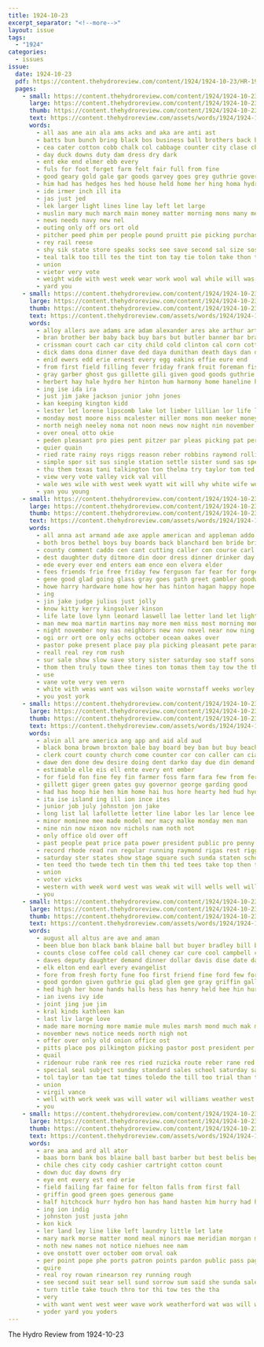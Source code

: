 ```yaml
---
title: 1924-10-23
excerpt_separator: "<!--more-->"
layout: issue
tags:
  - "1924"
categories:
  - issues
issue:
  date: 1924-10-23
  pdf: https://content.thehydroreview.com/content/1924/1924-10-23/HR-1924-10-23.pdf
  pages:
    - small: https://content.thehydroreview.com/content/1924/1924-10-23/small/HR-1924-10-23-01.jpg
      large: https://content.thehydroreview.com/content/1924/1924-10-23/large/HR-1924-10-23-01.jpg
      thumb: https://content.thehydroreview.com/content/1924/1924-10-23/thumbnails/HR-1924-10-23-01.jpg
      text: https://content.thehydroreview.com/assets/words/1924/1924-10-23/HR-1924-10-23-01.txt
      words:
        - all aas ane ain ala ams acks and aka are anti ast
        - batts bun bunch bring black bos business ball brothers back bell bee big bro
        - cea cater cotton cobb chalk col cabbage counter city clase church cock carry can center cromer
        - day duck downs duty dam dress dry dark
        - ent eke end elmer ebb every
        - fuls for foot forget farm felt fair full from fine
        - good geary gold gale gar goods garvey goes grey guthrie govern greer
        - him had has hedges hes hed house held home her hing homa hydro
        - ide irmer inch ill ita
        - jas just jed
        - lek larger light lines line lay left let large
        - muslin mary much march main money matter morning mons many mer made mens
        - news needs navy new nel
        - outing only off ors ort old
        - pitcher peed phim per people pound pruitt pie picking purchase price perry
        - rey rail reese
        - shy sik state store speaks socks see save second sal size soso sul sale sire soe stock son suits share silk she
        - teal talk too till tes the tint ton tay tie tolon take thon thom
        - union
        - vietor very vote
        - weight wide with west week wear work wool wal while will was watch winter way
        - yard you
    - small: https://content.thehydroreview.com/content/1924/1924-10-23/small/HR-1924-10-23-02.jpg
      large: https://content.thehydroreview.com/content/1924/1924-10-23/large/HR-1924-10-23-02.jpg
      thumb: https://content.thehydroreview.com/content/1924/1924-10-23/thumbnails/HR-1924-10-23-02.jpg
      text: https://content.thehydroreview.com/assets/words/1924/1924-10-23/HR-1924-10-23-02.txt
      words:
        - alloy allers ave adams are adam alexander ares ake arthur arthurs auth aday ante adkin all aid and ast alva arm
        - bran brother ber baby back buy bars but butler banner bar braly burgman boline bake boyles borders bros bro ben bryan been burkhalter bostick best
        - crissman court cach car city child cold clinton cal corn cotton cope carnegie custer carver caller caddo cor clerk come county cartright collier childre claude can clair chew chas cousin
        - dick dams dona dinner dave ded daya dunithan death days dan duni dee din dalke dooley daughter day
        - enid ewers edd erie ernest every egg eakins effie eure end
        - from first field filling fever friday frank fruit foreman fisk fleeman fourt fronk fer free fones few for far fort
        - gray garber ghost gus gillette gili given good goods guthrie grain gas going ger gregg
        - herbert hay hale hydro her hinton hum harmony home haneline henry homes has had hope hoa halls herndon hunt happy henke horse hai hom hin homa
        - ing ise ida ira
        - just jim jake jackson junior john jones
        - kan keeping kington kidd
        - lester let lorene lipscomb lake lot limber lillian lor life left les lay last line lasater lett
        - monday most moore miss mcalester miller mons mon meeker money morning million many mith mary mone man mound mauk mat menary mar meal method mill magnolia mcnary mccollum
        - north neigh neeley noma not noon news now night nin november neck nice new nori
        - over oneal otto okie
        - peden pleasant pro pies pent pitzer par pleas picking pat per price private public pencil parker perfect paxton
        - quier quain
        - ried rate rainy roys riggs reason reber robbins raymond rollinger rub radio reno rowan ridenour ready rennick ran reap ree ray roy roll ris
        - simple spor sit sus single station settle sister sund sas special sim stork soon sum such soap saturday sam supply springs soe sup service sick stencil strong standard stock smith scarth spain sale south states see shorts sunday sun son sat store
        - thu them texas tani talkington ton thelma try taylor tom ted thome tex triplett taste tue tobacco thomas times the tae troy trom
        - view very vote valley vick val vill
        - wale wes wile with west week wyatt wit will why white wife worth walter wright work weatherford wish was williams water walls weeks witt wilson wee weather weathers wall went
        - yan you young
    - small: https://content.thehydroreview.com/content/1924/1924-10-23/small/HR-1924-10-23-03.jpg
      large: https://content.thehydroreview.com/content/1924/1924-10-23/large/HR-1924-10-23-03.jpg
      thumb: https://content.thehydroreview.com/content/1924/1924-10-23/thumbnails/HR-1924-10-23-03.jpg
      text: https://content.thehydroreview.com/assets/words/1924/1924-10-23/HR-1924-10-23-03.txt
      words:
        - all anna ast armand ade axe apple american and appleman addo are alice
        - both bros bethel boys buy boards back blanchard ben bride bring basket body beach burke brother blaine banks better brea but bills bay best been
        - county comment caddo cen cant cutting caller con course carl cline city cal cas citizen calhoun company cler cox comes come christian cast court cor che chas cotton crosswhite
        - dest daughter duty ditmore din door dress dinner drinker day days dick deal dolly
        - ede every ever end enters eam ence eon elvera elder
        - fees friends frie free friday few ferguson far fear for forget fate fran fer fellow from felton
        - gene good glad going glass gray goes gath greet gambler goodwin gay ger genet goin gone
        - howe harry hardware home how her has hinton hagan happy hope hatfield him honor haye held howard human holter hallow hidden health hom hydro hart had hour hand
        - ing
        - jin jake judge julius just jolly
        - know kitty kerry kingsolver kinson
        - life late love lynn leonard laswell lae letter land let light lar lone long last look live lou longer
        - man mew moa martin martins may more men miss most morning monday moore mon miu moon mond miller mane many miles menary mention
        - night november noy nas neighbors new nov novel near now ning need notice nicely noval not name
        - ogi orr ort ore only ochs october ocean oakes over
        - pastor poke present place pay pla picking pleasant pete paras per par pitcher pol princess price potter perry past
        - reall real rey rom rush
        - sur sale show slow save story sister saturday soo staff sons store schools sis she steele stove scott storm steady school sear shai san sheriff state slot ser shaw sell schmidt see sunday
        - thom then truly town thee tines ton tomas them tay tow the thing
        - use
        - vane vote very ven vern
        - white with weas want was wilson waite wornstaff weeks worley west wolf wait way week well wirt walton wife woodward wai will word went
        - you yost york
    - small: https://content.thehydroreview.com/content/1924/1924-10-23/small/HR-1924-10-23-04.jpg
      large: https://content.thehydroreview.com/content/1924/1924-10-23/large/HR-1924-10-23-04.jpg
      thumb: https://content.thehydroreview.com/content/1924/1924-10-23/thumbnails/HR-1924-10-23-04.jpg
      text: https://content.thehydroreview.com/assets/words/1924/1924-10-23/HR-1924-10-23-04.txt
      words:
        - alvin all are america ang app and aid ald aud
        - black bona brown broxton bale bay board bey ban but buy beach been blaine borin bryon
        - clerk court county church come counter cor con caller can ciara close count creed cool cacy congress cheatem choice cotton cleveland
        - dawe den done dew desire doing dent darko day due din demand deputy director denen deal days
        - estimable elle eis ell ente every ent ember
        - for field fon fine fey fin farmer foss farm fara few from fer forget
        - gillett giger green gates guy governor george garding good
        - had has hoop hie hen him home hai hus hore hearty hed hud hydro haskell heres her held high hay
        - ita ise island ing ill ion ince ites
        - junior job july johnston jon jake
        - long list lal lafollette letter line labor les lar lence lee leader league law lias
        - minor mominee mee made model mor macy malke monday men man
        - nine nin now nixon nov nichols nam noth not
        - only office old over off
        - past people peat price pata power president public pro penny per picking part pat
        - record rhode read run regular running raymond rigas rest riggs rub race
        - saturday ster states show stage square such sunda staten school she senator sale say strike suit south state super schools
        - ten teed tho twede tech tin them thi ted tees take top then the
        - union
        - voter vicks
        - western with week word west was weak wit will wells well william weeks weekly wan winter work
        - you
    - small: https://content.thehydroreview.com/content/1924/1924-10-23/small/HR-1924-10-23-05.jpg
      large: https://content.thehydroreview.com/content/1924/1924-10-23/large/HR-1924-10-23-05.jpg
      thumb: https://content.thehydroreview.com/content/1924/1924-10-23/thumbnails/HR-1924-10-23-05.jpg
      text: https://content.thehydroreview.com/assets/words/1924/1924-10-23/HR-1924-10-23-05.txt
      words:
        - august all altus are ave and aman
        - been blue bon black bank blaine ball but buyer bradley bill bis beach beter bay brother both
        - counts close coffee cold call cheney car cure cool campbell church clock county courts court clerk city christian cotton
        - daves deputy daughter demand dinner dollar davis dise date day
        - elk elton end earl every evangelist
        - fore from fresh forty fune foo first friend fine ford few for
        - good gordon given guthrie gui glad glen gee gray griffin gallon game
        - hed high her hone hands halls hess has henry held hee hin hura head hedges home hold hardy hinton hydro
        - ian ivens ivy ide
        - joint jing jue jim
        - kral kinds kathleen kan
        - last liv large love
        - made mare morning more mamie mule mules marsh mond much mak must med miles many monday might
        - november news notice needs north nigh not
        - offer over only old onion office ost
        - pitts place pos pilkington picking pastor post president per patters pair public perry pick pope purchase
        - quail
        - ridenour rube rank ree res ried ruzicka route reber rane red renew
        - special seal subject sunday standard sales school saturday sale stick sick sui see store sturdy sion service star sell schools
        - tol taylor tan tae tat times toledo the till too trial than tio
        - union
        - virgil vance
        - well with work week was will water wil williams weather west watch
        - you
    - small: https://content.thehydroreview.com/content/1924/1924-10-23/small/HR-1924-10-23-06.jpg
      large: https://content.thehydroreview.com/content/1924/1924-10-23/large/HR-1924-10-23-06.jpg
      thumb: https://content.thehydroreview.com/content/1924/1924-10-23/thumbnails/HR-1924-10-23-06.jpg
      text: https://content.thehydroreview.com/assets/words/1924/1924-10-23/HR-1924-10-23-06.txt
      words:
        - are ana and ard all ator
        - baas born bank bos blaine ball bast barber but best belis beg bake
        - chile ches city cody cashier cartright cotton count
        - down duc day downs dry
        - eye ent every est end erie
        - field failing far faine for felton falls from first fall
        - griffin good green goes generous game
        - half hitchcock hurr hydro hon has hand hasten him hurry had hut hin
        - ing ion indig
        - johnston just justa john
        - kon kick
        - ler land ley line like left laundry little let late
        - mary mark morse matter mond meal minors mae meridian morgan made minor miles man
        - noth new names not notice niehues nee nam
        - ove onstott over october oom orval oak
        - per point pope phe ports patron points pardon public pass page partin place
        - quire
        - real roy rowan rinearson rey running rough
        - see second suit sear sell sund sorrow sum said she sunda sale sor speed say special sup sack scott six spencer saturday state sunday staple store situ
        - turn title take touch thro tor thi tow tes the tha
        - very
        - with want went west weer wave work weatherford wat was will week
        - yoder yard you yoders
---
```


The Hydro Review from 1924-10-23

<!--more-->

